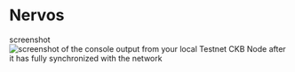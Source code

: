 # Nervos
screenshot 
![screenshot of the console output from your local Testnet CKB Node after it has fully synchronized with the network](https://user-images.githubusercontent.com/57771190/128674918-163b166c-37cf-4f15-959f-49cbdd1cd6f9.PNG)

